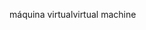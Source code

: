 <span data-ttu-id="8fc09-101">máquina virtual</span><span class="sxs-lookup"><span data-stu-id="8fc09-101">virtual machine</span></span>